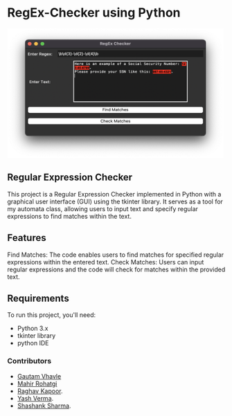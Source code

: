 # RegEx-Checker using Python

<img src="https://raw.githubusercontent.com/GautamVhavle/Regex-Checker/main/demo.png" alt="Demo Image" width="500" height="300">

## Regular Expression Checker
This project is a Regular Expression Checker implemented in Python with a graphical user interface (GUI) using the tkinter library. It serves as a tool for my automata class, allowing users to input text and specify regular expressions to find matches within the text.

## Features
Find Matches: The code enables users to find matches for specified regular expressions within the entered text.
Check Matches: Users can input regular expressions and the code will check for matches within the provided text.

## Requirements
To run this project, you'll need:
- Python 3.x
- tkinter library
- python IDE

### Contributors
- [Gautam Vhavle](https://www.github.com/GautamVhavle)
- [Mahir Rohatgi](https://github.com/MahirRohatgi18)
- [Raghav Kapoor](https://github.com/raghavkapoor-prog).
- [Yash Verma](https://github.com/Vyash2002).
- [Shashank Sharma](https://github.com/Shashank-0918).
